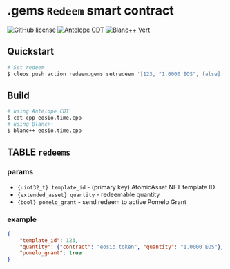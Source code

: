 # .gems `Redeem` smart contract

[![GitHub license](https://img.shields.io/badge/license-MIT-blue.svg)](https://github.com/dotGems/gems.redeem/blob/main/LICENSE)
[![Antelope CDT](https://github.com/dotGems/gems.redeem/actions/workflows/release.yml/badge.svg)](https://github.com/dotGems/gems.redeem/actions/workflows/release.yml)
[![Blanc++ Vert](https://github.com/dotGems/gems.redeem/actions/workflows/tests.yml/badge.svg)](https://github.com/dotGems/gems.redeem/actions/workflows/tests.yml)

## Quickstart

```bash
# Set redeem
$ cleos push action redeem.gems setredeem '[123, "1.0000 EOS", false]' -p redeem.gems
```

## Build

```bash
# using Antelope CDT
$ cdt-cpp eosio.time.cpp
# using Blanc++
$ blanc++ eosio.time.cpp
```

## TABLE `redeems`

### params

- `{uint32_t} template_id` - (primary key) AtomicAsset NFT template ID
- `{extended_asset} quantity` - redeemable quantity
- `{bool} pomelo_grant` - send redeem to active Pomelo Grant

### example

```json
{
    "template_id": 123,
    "quantity": {"contract": "eosio.token", "quantity": "1.0000 EOS"},
    "pomelo_grant": true
}
```